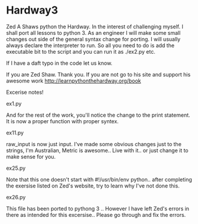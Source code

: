 # Hardway3
Zed A Shaws python the Hardway. In the interest of challenging myself. I shall port all lessons to python 3.
As an engineer I will make some small changes out side of the general syntax change for porting.
I will usually always declare the interpreter to run. So all you need to do is add the executable bit to the script and you can run it as ./ex2.py etc.

If I have a daft typo in the code let us know.

If you are Zed Shaw. Thank you. If you are not go to his site and support his awesome work http://learnpythonthehardway.org/book

Excerise notes!

ex1.py

And for the rest of the work, you'll notice the change to the print statement. It is now a proper function with proper syntex.

ex11.py

raw_input is now just input. I've made some obvious changes just to the strings, I'm Australian, Metric is awesome.. Live with it.. or just change it to make sense for you.

ex25.py

Note that this one doesn't start with #!/usr/bin/env python.. after completing the exersise listed on Zed's website, try to learn why I've not done this.

ex26.py

This file has been ported to pythong 3 .. However I have left Zed's errors in there as intended for this excersise.. Please go through and fix the errors. 


